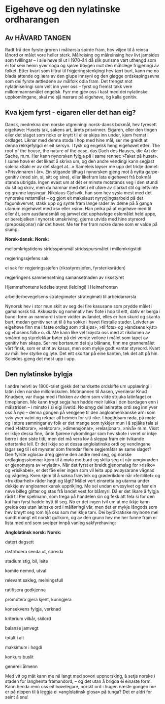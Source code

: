 ﻿# Eigehøve og den nylatinske ordharangen

## Av HÅVARD TANGEN

Radt frå den fyrste groren i målrørsla spirde fram, hev viljen til å reinsa lånord or målet vore heller sterk. Målreising og målreinsing hev livt jamsides som tvillingar – i alle høve til ut i 1970-åri då slik purisma vart uthengd som ei for sein hemn yver soga og sjølve bøygen mot den målslege frigjeringi av folket. Etter kvart som tiltrui til frigjeringstenkjingi hev tært burt, kann me no blada attende og læra av den glupe innsyni og den gløgge ordskapingsevna som dei fyrste ættledene av målfolk odla fram. Det trengst mot nylatiniseringi som velt inn yver oss – fyrst og fremst takk vere millommannsmålet engelsk. Fyrr me gjev oss i kast med dei nylatinske uppkomlingane, skal me sjå nærare på eigehøve, òg kalla genitiv.

## Kva kjem fyrst - eigaren eller det han eig?

Dansk, medrekna den norske utgreiningi norsk-dansk bokmål, hev fyresett eigehøve: Husets tak, sakens art, årets prisvinner. Eigaren, eller den tingen eller det slaget som noko er knytt til eller skipa inn under, kjem fremst i ordlaget. Liknar med denna stoda i hop med hine mål, ser me greidt at denna rekkjefylgdi er eit sersyn. I tysk og engelsk heng eigehøvet etter: The roof of the house, the nature of the case, das Dach des Hauses, die Art der Sache, m.m. Her kann nynorsken fylgja på i same rennet: »Taket på huset». I sume høve er det likast å skriva um, og den andre vendingi kann segjast soleis: »Saki er av det slaget at…» Sameleis løyser me upp det tridje dømet: »Prisvinnaren i år». Ein stigande tilhug i nynorsken gjeng mot å nytta garpe-genitiv (med sin, si, sitt og sine), eller likefram lata eigehøvet frå bokmål standa ubrigda. Ingen evast um at dét er minste motstands veg i den stundi du sit og skriv, men du hamnar med det i eit uføre av slarkut stil og lettvinte og grunne løysingar. Nikolaus Gjelsvik, han som hev sysla mest med det nynorske rettsmålet – og gjort eit makelaust nyrydjingsarbeid på det fagumkvervet, stakk upp og synte fram lange rader av døme på å ganga utanum eigehøvet med »s» eller »sin». Han peika på at eigehøve med til eller åt, som austlandsmåli og jamvel det upphavlege oslomålet held uppe, er berebjelken i nynorsk umskriving, gjerne utvida med hine styreord (preposisjonar) når det høver. Me ter her fram nokre døme som er valde på slump: 

**Norsk-dansk:**
**Norsk:**

mellomkrigstidens stridsspørsmål
stridsspursmålet i millomkrigstidi

regjeringssjefens sak  
  

ei sak for regjeringssjefen (riksstyresjefen, fyrsteriksråden)

regjeringens sammensetning
samansetnaden av riksstyret

Hjemmefrontens ledelse
styret (leidingi) i Heimefronten

arbeiderbevegelsens strategimøter
strategimøti til arbeidarrørsla

Nynorsk hev i stor mun skilt av seg dei fire kasusane som prydde målet i gamalnorsk tid. Akkusativ og nominativ hev flote i hop til eitt, dativ er berga i bundi form av namnord i store vidder av landet, elles er han skurd og skanta burt, medan genitiv ser ut til å ha sokke i havet flestalle stader. Leivder av eigehøve finn me i faste ordlag som »til sjøs», »til fots» og »landsens kyst» og »husens folk» o. di. Me kann like vel trøysta oss med at rikdomen av småord og styrelekkar bøter på dei verste veilone i målet som tapet av genitiv hev skapa. Ser me bortanum dei sju blånane, finn me grannemålet vårt finsk, som er stint av kasus, men som mykje godt vantar styreord. Kvart av måli hev styrke og lyte. Det eitt skortar på eine kanten, tek det att på hin. Soleides gjeng det mest upp i upp.

## Den nylatinske bylgja

I andre helvti av 1800-talet gjekk det hardsette ordskifte um upplæringi i latin i den norske millomskulen. Motmannen til Aasen, yverlærar Knud Knudsen, var ihuga med i flokken av deim som vilde strjuka latinfaget or timeplanen. Me kann trygt segja han hadde meir lukka i den bardagen enn i målstriden – i minsto i si eigi livetid. No smyg dei latinrøtte ordi seg inn yver oss å nyo – denna gongen på vengjene til den angloamerikanske ørni som sviv yver vatni og reknar all heimen for sitt rike. I høgtidsam røda, på møte og i store samningar av folk er det mange som tykkjer mun i å spjåka tala si med »faktorar», »sektorar», »dimensjonar», »relasjonar», »nivå» m.m. Visst er ikkje dessa fine, lånte fjørene nykomlingar som hev skote i veret or inkje berre i den siste tidi, men det må vera lov å sleppa fram ein tvikande ettertanke lell. Er det ikkje so at dessa anglolatinske ordi og vendingane lagar seg til i eit mynster som fremdar fleire segjemåtar av same slaget? Den fyrste »glosa» dreg gjerne den andre med seg, og norske ordlagingsstomnar kjem til å møta motburd og skilja seg ut når umgivnaden er gjenomsyra av »nylatin». Når det fyrst er breidt gjenomslag for »risiko» og »risikabel», er det fåe eller ingen som vil leita upp avløysarane vågnad og vågeleg. Kven kjem til å sakna frævleik og grøderikdom når »fertilitet» og »fruktbarheit» råder høgt og lågt? Målet vert einsretta og utarma under dekkje av angloamerikansk upprikjing. Me sel undan ervesylvet og fær ein neve billeg glitter og stas frå landet vest for blåmyri. Då er det likare å fylgja rådi til Per spelmann, som trega på handelen sin og fekk att fela si for den kui han fyrst hadde bytt til seg. No er det ingen tvil um at me ikkje kann greida oss utan latinske ord i målføringi vår, men det er mykje långods som hev brøytt seg rom hjå oss som me ikkje tarv. Dei byråkratiske mylnone mel sundt mangt eit norskt gullkorn, og av den grunn hev me her funne fram ei lista med ord som sveiper innpå vanleg sakfyrehaving:

**Anglolatinsk norsk:**
**Norsk:**

datert
dagsett

distribuera
senda ut, spreida

stadium
stig, bil, leite

komite
nemnd, utval

relevant
sakleg, meiningsfull

ratifisera
godkjenna

promotera
gjera kjent, kunngjera

konsekvens
fylgja, verknad

kriterium
vilkår, skilord

balanse
jamvegt

totalt
i alt

maksimum
i høgdi

konkurs
buslit

generell
ålmenn

Med vit og måt kann me nå langt med sovori uppnorsking, å setja norske i staden for langhenta framandord, – og det utan å brigda éi einaste form. Kann henda renn oss eit høvelegare, norskt ord i hugen næste gongen me er på nippen til å leggja ei »anglolatinsk glosa» på tunga? Det er aldri for seint å snu!


